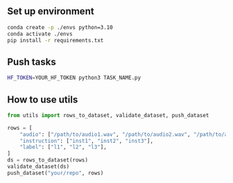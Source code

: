 ## Set up environment
```sh
conda create -p ./envs python=3.10
conda activate ./envs
pip install -r requirements.txt
```

## Push tasks
```sh
HF_TOKEN=YOUR_HF_TOKEN python3 TASK_NAME.py
```

## How to use utils
```python
from utils import rows_to_dataset, validate_dataset, push_dataset

rows = [
    "audio": ["/path/to/audio1.wav", "/path/to/audio2.wav", "/path/to/audio3.wav", ],
    "instruction": ["inst1", "inst2", "inst3"],
    "label": ["l1", "l2", "l3"],
]
ds = rows_to_dataset(rows)
validate_dataset(ds)
push_dataset("your/repo", rows)
```
